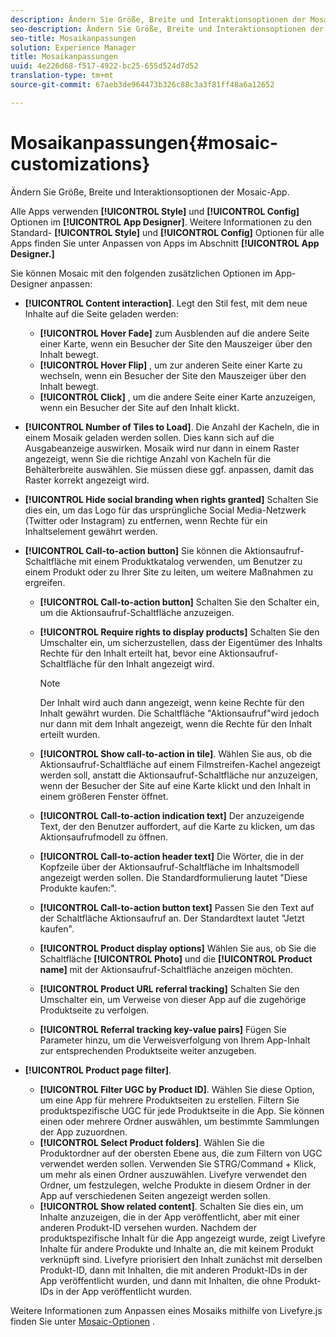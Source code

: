 ```yaml
---
description: Ändern Sie Größe, Breite und Interaktionsoptionen der Mosaic-App.
seo-description: Ändern Sie Größe, Breite und Interaktionsoptionen der Mosaic-App.
seo-title: Mosaikanpassungen
solution: Experience Manager
title: Mosaikanpassungen
uuid: 4e226d68-f517-4922-bc25-655d524d7d52
translation-type: tm+mt
source-git-commit: 67aeb3de964473b326c88c3a3f81ff48a6a12652

---
```



# Mosaikanpassungen{#mosaic-customizations}

Ändern Sie Größe, Breite und Interaktionsoptionen der Mosaic-App.

Alle Apps verwenden **[!UICONTROL Style]** und **[!UICONTROL Config]** Optionen im **[!UICONTROL App Designer]**. Weitere Informationen zu den Standard- **[!UICONTROL Style]** und **[!UICONTROL Config]** Optionen für alle Apps finden Sie unter Anpassen von Apps im Abschnitt **[!UICONTROL App Designer.]**

Sie können Mosaic mit den folgenden zusätzlichen Optionen im App-Designer anpassen:

* **[!UICONTROL Content interaction]**. Legt den Stil fest, mit dem neue Inhalte auf die Seite geladen werden:

   * **[!UICONTROL Hover Fade]** zum Ausblenden auf die andere Seite einer Karte, wenn ein Besucher der Site den Mauszeiger über den Inhalt bewegt.
   * **[!UICONTROL Hover Flip]** , um zur anderen Seite einer Karte zu wechseln, wenn ein Besucher der Site den Mauszeiger über den Inhalt bewegt.
   * **[!UICONTROL Click]** , um die andere Seite einer Karte anzuzeigen, wenn ein Besucher der Site auf den Inhalt klickt.

* **[!UICONTROL Number of Tiles to Load]**. Die Anzahl der Kacheln, die in einem Mosaik geladen werden sollen. Dies kann sich auf die Ausgabeanzeige auswirken. Mosaik wird nur dann in einem Raster angezeigt, wenn Sie die richtige Anzahl von Kacheln für die Behälterbreite auswählen. Sie müssen diese ggf. anpassen, damit das Raster korrekt angezeigt wird.
* **[!UICONTROL Hide social branding when rights granted]** Schalten Sie dies ein, um das Logo für das ursprüngliche Social Media-Netzwerk (Twitter oder Instagram) zu entfernen, wenn Rechte für ein Inhaltselement gewährt werden.

* **[!UICONTROL Call-to-action button]** Sie können die Aktionsaufruf-Schaltfläche mit einem Produktkatalog verwenden, um Benutzer zu einem Produkt oder zu Ihrer Site zu leiten, um weitere Maßnahmen zu ergreifen.

   * **[!UICONTROL Call-to-action button]** Schalten Sie den Schalter ein, um die Aktionsaufruf-Schaltfläche anzuzeigen.

   * **[!UICONTROL Require rights to display products]** Schalten Sie den Umschalter ein, um sicherzustellen, dass der Eigentümer des Inhalts Rechte für den Inhalt erteilt hat, bevor eine Aktionsaufruf-Schaltfläche für den Inhalt angezeigt wird.

      >[!NOTE]
      >
      >Der Inhalt wird auch dann angezeigt, wenn keine Rechte für den Inhalt gewährt wurden. Die Schaltfläche "Aktionsaufruf"wird jedoch nur dann mit dem Inhalt angezeigt, wenn die Rechte für den Inhalt erteilt wurden.

   * **[!UICONTROL Show call-to-action in tile]**. Wählen Sie aus, ob die Aktionsaufruf-Schaltfläche auf einem Filmstreifen-Kachel angezeigt werden soll, anstatt die Aktionsaufruf-Schaltfläche nur anzuzeigen, wenn der Besucher der Site auf eine Karte klickt und den Inhalt in einem größeren Fenster öffnet.
   * **[!UICONTROL Call-to-action indication text]** Der anzuzeigende Text, der den Benutzer auffordert, auf die Karte zu klicken, um das Aktionsaufrufmodell zu öffnen.

   * **[!UICONTROL Call-to-action header text]** Die Wörter, die in der Kopfzeile über der Aktionsaufruf-Schaltfläche im Inhaltsmodell angezeigt werden sollen. Die Standardformulierung lautet "Diese Produkte kaufen:".

   * **[!UICONTROL Call-to-action button text]** Passen Sie den Text auf der Schaltfläche Aktionsaufruf an. Der Standardtext lautet "Jetzt kaufen".

   * **[!UICONTROL Product display options]** Wählen Sie aus, ob Sie die Schaltfläche **[!UICONTROL Photo]** und die **[!UICONTROL Product name]** mit der Aktionsaufruf-Schaltfläche anzeigen möchten.

   * **[!UICONTROL Product URL referral tracking]** Schalten Sie den Umschalter ein, um Verweise von dieser App auf die zugehörige Produktseite zu verfolgen.

   * **[!UICONTROL Referral tracking key-value pairs]** Fügen Sie Parameter hinzu, um die Verweisverfolgung von Ihrem App-Inhalt zur entsprechenden Produktseite weiter anzugeben.

* **[!UICONTROL Product page filter]**.

   * **[!UICONTROL Filter UGC by Product ID]**. Wählen Sie diese Option, um eine App für mehrere Produktseiten zu erstellen. Filtern Sie produktspezifische UGC für jede Produktseite in die App. Sie können einen oder mehrere Ordner auswählen, um bestimmte Sammlungen der App zuzuordnen.
   * **[!UICONTROL Select Product folders]**. Wählen Sie die Produktordner auf der obersten Ebene aus, die zum Filtern von UGC verwendet werden sollen. Verwenden Sie STRG/Command + Klick, um mehr als einen Ordner auszuwählen. Livefyre verwendet den Ordner, um festzulegen, welche Produkte in diesem Ordner in der App auf verschiedenen Seiten angezeigt werden sollen.
   * **[!UICONTROL Show related content]**. Schalten Sie dies ein, um Inhalte anzuzeigen, die in der App veröffentlicht, aber mit einer anderen Produkt-ID versehen wurden. Nachdem der produktspezifische Inhalt für die App angezeigt wurde, zeigt Livefyre Inhalte für andere Produkte und Inhalte an, die mit keinem Produkt verknüpft sind. Livefyre priorisiert den Inhalt zunächst mit derselben Produkt-ID, dann mit Inhalten, die mit anderen Produkt-IDs in der App veröffentlicht wurden, und dann mit Inhalten, die ohne Produkt-IDs in der App veröffentlicht wurden.

Weitere Informationen zum Anpassen eines Mosaiks mithilfe von Livefyre.js finden Sie unter [Mosaic-Optionen](/help/implementation/c-getting-started/c-implementation-process/c-using-livefyre.js-to-create-customize-and-use-apps-on-your-site.md) .
